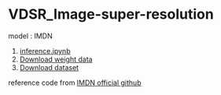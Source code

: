 # VDSR_Image-super-resolution
model : IMDN

1. [inference.ipynb](https://colab.research.google.com/drive/1v_cu4xTalTMVO68XuHQoPVSV6JQsmxq7?usp=sharing)  
2. [Download weight data](https://drive.google.com/file/d/1m_57jk3gY_jQkbnQjpYUKMjhZRInt2zJ/view?usp=sharing)
3. [Download dataset](https://drive.google.com/drive/folders/1coNBvGijDkh_rkFXFuOpRIimgPupVvQR?usp=sharing)

reference code from [IMDN official github](https://github.com/Zheng222/IMDN/tree/62075400defe49361de0a24ea653528dcdac6067)
